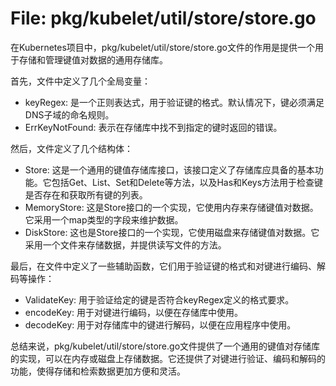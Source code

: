 # File: pkg/kubelet/util/store/store.go

在Kubernetes项目中，pkg/kubelet/util/store/store.go文件的作用是提供一个用于存储和管理键值对数据的通用存储库。

首先，文件中定义了几个全局变量：

- keyRegex: 是一个正则表达式，用于验证键的格式。默认情况下，键必须满足DNS子域的命名规则。
- ErrKeyNotFound: 表示在存储库中找不到指定的键时返回的错误。

然后，文件定义了几个结构体：

- Store: 这是一个通用的键值存储库接口，该接口定义了存储库应具备的基本功能。它包括Get、List、Set和Delete等方法，以及Has和Keys方法用于检查键是否存在和获取所有键的列表。
- MemoryStore: 这是Store接口的一个实现，它使用内存来存储键值对数据。它采用一个map类型的字段来维护数据。
- DiskStore: 这也是Store接口的一个实现，它使用磁盘来存储键值对数据。它采用一个文件来存储数据，并提供读写文件的方法。

最后，在文件中定义了一些辅助函数，它们用于验证键的格式和对键进行编码、解码等操作：

- ValidateKey: 用于验证给定的键是否符合keyRegex定义的格式要求。
- encodeKey: 用于对键进行编码，以便在存储库中使用。
- decodeKey: 用于对存储库中的键进行解码，以便在应用程序中使用。

总结来说，pkg/kubelet/util/store/store.go文件提供了一个通用的键值对存储库的实现，可以在内存或磁盘上存储数据。它还提供了对键进行验证、编码和解码的功能，使得存储和检索数据更加方便和灵活。

